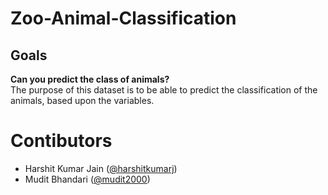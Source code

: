 # Zoo-Animal-Classification

## Goals
**Can you predict the class of animals?** <br>
The purpose of this dataset is to be able to predict the classification of the animals, based upon the variables.

# Contibutors
* Harshit Kumar Jain ([@harshitkumarj](https://github.com/harshitkumarj))
* Mudit Bhandari ([@mudit2000](https://github.com/mudit2000))
